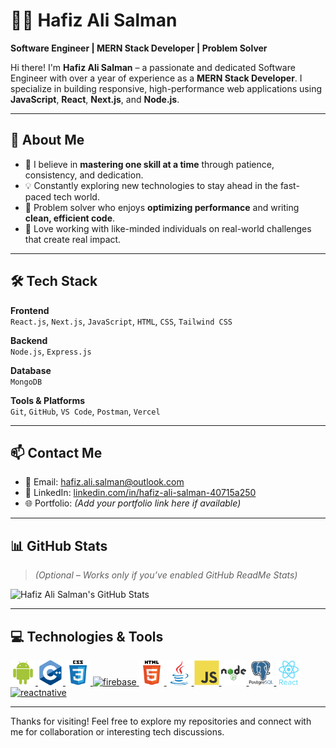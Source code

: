 # 👨‍💻 Hafiz Ali Salman

**Software Engineer | MERN Stack Developer | Problem Solver**

Hi there! I'm **Hafiz Ali Salman** – a passionate and dedicated Software Engineer with over a year of experience as a **MERN Stack Developer**. I specialize in building responsive, high-performance web applications using **JavaScript**, **React**, **Next.js**, and **Node.js**.

---

## 🚀 About Me

- 🔧 I believe in **mastering one skill at a time** through patience, consistency, and dedication.  
- 💡 Constantly exploring new technologies to stay ahead in the fast-paced tech world.  
- 🧠 Problem solver who enjoys **optimizing performance** and writing **clean, efficient code**.  
- 🤝 Love working with like-minded individuals on real-world challenges that create real impact.

---

## 🛠️ Tech Stack

**Frontend**  
`React.js`, `Next.js`, `JavaScript`, `HTML`, `CSS`, `Tailwind CSS`

**Backend**  
`Node.js`, `Express.js`

**Database**  
`MongoDB`

**Tools & Platforms**  
`Git`, `GitHub`, `VS Code`, `Postman`, `Vercel`

---

## 📫 Contact Me

- 📧 Email: [hafiz.ali.salman@outlook.com](mailto:hafiz.ali.salman@outlook.com)  
- 💼 LinkedIn: [linkedin.com/in/hafiz-ali-salman-40715a250](https://linkedin.com/in/hafiz-ali-salman-40715a250)  
- 🌐 Portfolio: *(Add your portfolio link here if available)*

---

## 📊 GitHub Stats

> _(Optional – Works only if you’ve enabled GitHub ReadMe Stats)_

![Hafiz Ali Salman's GitHub Stats](https://github-readme-stats.vercel.app/api?username=hafizalisalman&show_icons=true&theme=radical)

---

## 💻 Technologies & Tools

<p align="left">
  <a href="https://developer.android.com" target="_blank" rel="noreferrer">
    <img src="https://raw.githubusercontent.com/devicons/devicon/master/icons/android/android-original.svg" alt="android" width="40" height="40"/>
  </a>
  <a href="https://www.w3schools.com/cpp/" target="_blank" rel="noreferrer">
    <img src="https://raw.githubusercontent.com/devicons/devicon/master/icons/cplusplus/cplusplus-original.svg" alt="cplusplus" width="40" height="40"/>
  </a>
  <a href="https://www.w3schools.com/css/" target="_blank" rel="noreferrer">
    <img src="https://raw.githubusercontent.com/devicons/devicon/master/icons/css3/css3-original-wordmark.svg" alt="css3" width="40" height="40"/>
  </a>
  <a href="https://firebase.google.com/" target="_blank" rel="noreferrer">
    <img src="https://www.vectorlogo.zone/logos/firebase/firebase-icon.svg" alt="firebase" width="40" height="40"/>
  </a>
  <a href="https://www.w3.org/html/" target="_blank" rel="noreferrer">
    <img src="https://raw.githubusercontent.com/devicons/devicon/master/icons/html5/html5-original-wordmark.svg" alt="html5" width="40" height="40"/>
  </a>
  <a href="https://www.java.com" target="_blank" rel="noreferrer">
    <img src="https://raw.githubusercontent.com/devicons/devicon/master/icons/java/java-original.svg" alt="java" width="40" height="40"/>
  </a>
  <a href="https://developer.mozilla.org/en-US/docs/Web/JavaScript" target="_blank" rel="noreferrer">
    <img src="https://raw.githubusercontent.com/devicons/devicon/master/icons/javascript/javascript-original.svg" alt="javascript" width="40" height="40"/>
  </a>
  <a href="https://nodejs.org" target="_blank" rel="noreferrer">
    <img src="https://raw.githubusercontent.com/devicons/devicon/master/icons/nodejs/nodejs-original-wordmark.svg" alt="nodejs" width="40" height="40"/>
  </a>
  <a href="https://www.postgresql.org" target="_blank" rel="noreferrer">
    <img src="https://raw.githubusercontent.com/devicons/devicon/master/icons/postgresql/postgresql-original-wordmark.svg" alt="postgresql" width="40" height="40"/>
  </a>
  <a href="https://reactjs.org/" target="_blank" rel="noreferrer">
    <img src="https://raw.githubusercontent.com/devicons/devicon/master/icons/react/react-original-wordmark.svg" alt="react" width="40" height="40"/>
  </a>
  <a href="https://reactnative.dev/" target="_blank" rel="noreferrer">
    <img src="https://reactnative.dev/img/header_logo.svg" alt="reactnative" width="40" height="40"/>
  </a>
</p>

---

Thanks for visiting! Feel free to explore my repositories and connect with me for collaboration or interesting tech discussions.
